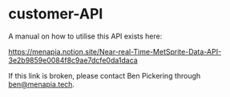 # customer-API

A manual on how to utilise this API exists here: 

https://menapia.notion.site/Near-real-Time-MetSprite-Data-API-3e2b9859e0084f8c9ae7dcfe0da1daca



If this link is broken, please contact Ben Pickering through ben@menapia.tech.
